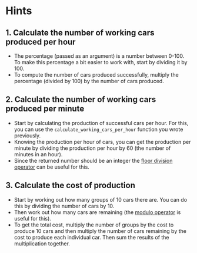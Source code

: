 # Hints

## 1. Calculate the number of working cars produced per hour

* The percentage (passed as an argument) is a number between 0-100. To make this percentage a bit easier to work with, start by dividing it by 100.
* To compute the number of cars produced successfully, multiply the percentage (divided by 100) by the number of cars produced.

## 2. Calculate the number of working cars produced per minute

* Start by calculating the production of successful cars per hour. For this, you can use the `calculate_working_cars_per_hour` function you wrote previously.
* Knowing the production per hour of cars, you can get the production per minute by dividing the production per hour by 60 (the number of minutes in an hour).
* Since the returned number should be an integer the [floor division operator](https://www.lua.org/manual/5.4/manual.html#3.4.1) can be useful for this.

## 3. Calculate the cost of production

* Start by working out how many groups of 10 cars there are. You can do this by dividing the number of cars by 10.
* Then work out how many cars are remaining (the [modulo operator](https://www.lua.org/manual/5.4/manual.html#3.4.1) is useful for this).
* To get the total cost, multiply the number of groups by the cost to produce 10 cars and then multiply the number of cars remaining by the cost to produce each individual car. Then sum the results of the multiplication together.